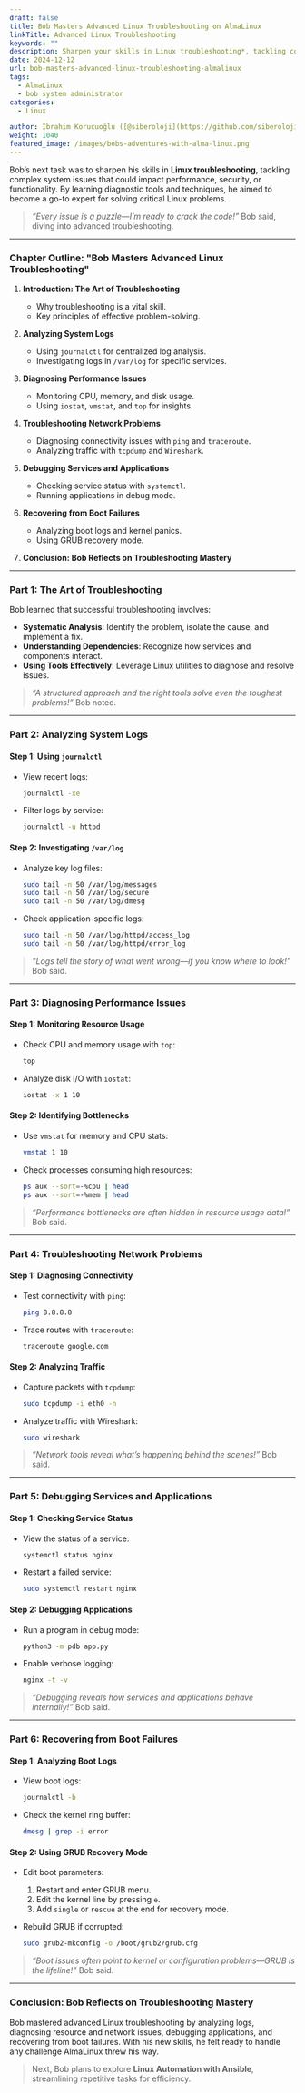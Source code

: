 ```yaml
---
draft: false
title: Bob Masters Advanced Linux Troubleshooting on AlmaLinux
linkTitle: Advanced Linux Troubleshooting
keywords: ""
description: Sharpen your skills in Linux troubleshooting*, tackling complex system issues that could impact performance, security, or functionality.
date: 2024-12-12
url: bob-masters-advanced-linux-troubleshooting-almalinux
tags:
  - AlmaLinux
  - bob system administrator
categories:
  - Linux

author: İbrahim Korucuoğlu ([@siberoloji](https://github.com/siberoloji))
weight: 1040
featured_image: /images/bobs-adventures-with-alma-linux.png
---
```

Bob’s next task was to sharpen his skills in **Linux troubleshooting**, tackling complex system issues that could impact performance, security, or functionality. By learning diagnostic tools and techniques, he aimed to become a go-to expert for solving critical Linux problems.

> *“Every issue is a puzzle—I’m ready to crack the code!”* Bob said, diving into advanced troubleshooting.

---

### **Chapter Outline: "Bob Masters Advanced Linux Troubleshooting"**

1. **Introduction: The Art of Troubleshooting**
   - Why troubleshooting is a vital skill.
   - Key principles of effective problem-solving.

2. **Analyzing System Logs**
   - Using `journalctl` for centralized log analysis.
   - Investigating logs in `/var/log` for specific services.

3. **Diagnosing Performance Issues**
   - Monitoring CPU, memory, and disk usage.
   - Using `iostat`, `vmstat`, and `top` for insights.

4. **Troubleshooting Network Problems**
   - Diagnosing connectivity issues with `ping` and `traceroute`.
   - Analyzing traffic with `tcpdump` and `Wireshark`.

5. **Debugging Services and Applications**
   - Checking service status with `systemctl`.
   - Running applications in debug mode.

6. **Recovering from Boot Failures**
   - Analyzing boot logs and kernel panics.
   - Using GRUB recovery mode.

7. **Conclusion: Bob Reflects on Troubleshooting Mastery**

---

### **Part 1: The Art of Troubleshooting**

Bob learned that successful troubleshooting involves:

- **Systematic Analysis**: Identify the problem, isolate the cause, and implement a fix.
- **Understanding Dependencies**: Recognize how services and components interact.
- **Using Tools Effectively**: Leverage Linux utilities to diagnose and resolve issues.

> *“A structured approach and the right tools solve even the toughest problems!”* Bob noted.

---

### **Part 2: Analyzing System Logs**

#### **Step 1: Using `journalctl`**

- View recent logs:

  ```bash
  journalctl -xe
  ```

- Filter logs by service:

  ```bash
  journalctl -u httpd
  ```

#### **Step 2: Investigating `/var/log`**

- Analyze key log files:

  ```bash
  sudo tail -n 50 /var/log/messages
  sudo tail -n 50 /var/log/secure
  sudo tail -n 50 /var/log/dmesg
  ```

- Check application-specific logs:

  ```bash
  sudo tail -n 50 /var/log/httpd/access_log
  sudo tail -n 50 /var/log/httpd/error_log
  ```

> *“Logs tell the story of what went wrong—if you know where to look!”* Bob said.

---

### **Part 3: Diagnosing Performance Issues**

#### **Step 1: Monitoring Resource Usage**

- Check CPU and memory usage with `top`:

  ```bash
  top
  ```

- Analyze disk I/O with `iostat`:

  ```bash
  iostat -x 1 10
  ```

#### **Step 2: Identifying Bottlenecks**

- Use `vmstat` for memory and CPU stats:

  ```bash
  vmstat 1 10
  ```

- Check processes consuming high resources:

  ```bash
  ps aux --sort=-%cpu | head
  ps aux --sort=-%mem | head
  ```

> *“Performance bottlenecks are often hidden in resource usage data!”* Bob said.

---

### **Part 4: Troubleshooting Network Problems**

#### **Step 1: Diagnosing Connectivity**

- Test connectivity with `ping`:

  ```bash
  ping 8.8.8.8
  ```

- Trace routes with `traceroute`:

  ```bash
  traceroute google.com
  ```

#### **Step 2: Analyzing Traffic**

- Capture packets with `tcpdump`:

  ```bash
  sudo tcpdump -i eth0 -n
  ```

- Analyze traffic with Wireshark:

  ```bash
  sudo wireshark
  ```

> *“Network tools reveal what’s happening behind the scenes!”* Bob said.

---

### **Part 5: Debugging Services and Applications**

#### **Step 1: Checking Service Status**

- View the status of a service:

  ```bash
  systemctl status nginx
  ```

- Restart a failed service:

  ```bash
  sudo systemctl restart nginx
  ```

#### **Step 2: Debugging Applications**

- Run a program in debug mode:

  ```bash
  python3 -m pdb app.py
  ```

- Enable verbose logging:

  ```bash
  nginx -t -v
  ```

> *“Debugging reveals how services and applications behave internally!”* Bob said.

---

### **Part 6: Recovering from Boot Failures**

#### **Step 1: Analyzing Boot Logs**

- View boot logs:

  ```bash
  journalctl -b
  ```

- Check the kernel ring buffer:

  ```bash
  dmesg | grep -i error
  ```

#### **Step 2: Using GRUB Recovery Mode**

- Edit boot parameters:
  1. Restart and enter GRUB menu.
  2. Edit the kernel line by pressing `e`.
  3. Add `single` or `rescue` at the end for recovery mode.

- Rebuild GRUB if corrupted:

  ```bash
  sudo grub2-mkconfig -o /boot/grub2/grub.cfg
  ```

> *“Boot issues often point to kernel or configuration problems—GRUB is the lifeline!”* Bob said.

---

### **Conclusion: Bob Reflects on Troubleshooting Mastery**

Bob mastered advanced Linux troubleshooting by analyzing logs, diagnosing resource and network issues, debugging applications, and recovering from boot failures. With his new skills, he felt ready to handle any challenge AlmaLinux threw his way.

> Next, Bob plans to explore **Linux Automation with Ansible**, streamlining repetitive tasks for efficiency.

